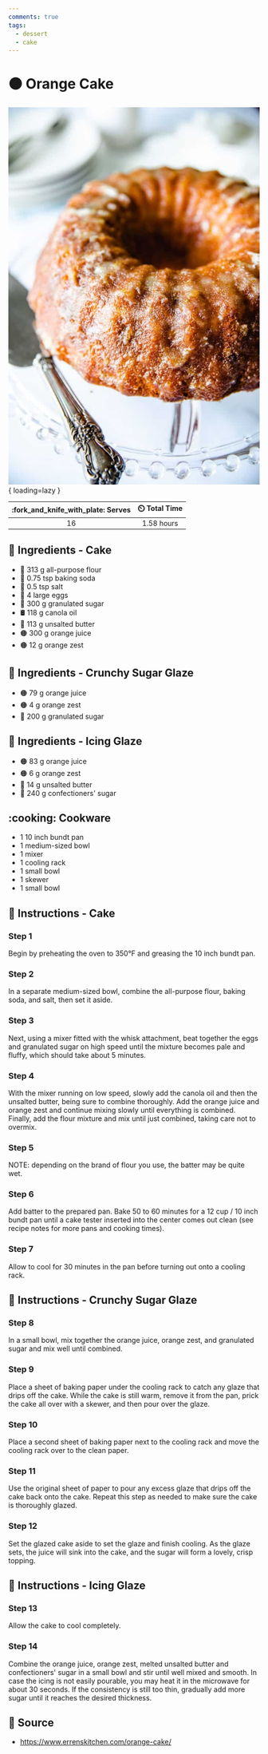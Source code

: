 ```yaml
---
comments: true
tags:
  - dessert
  - cake
---
```

# :orange_circle: Orange Cake

![Orange Cake][1]{ loading=lazy }

| :fork_and_knife_with_plate: Serves | :timer_clock: Total Time |
|:----------------------------------:|:-----------------------: |
| 16 | 1.58 hours |

## :salt: Ingredients - Cake

- :ear_of_rice: 313 g all-purpose flour
- :cup_with_straw: 0.75 tsp baking soda
- :salt: 0.5 tsp salt
- :egg: 4 large eggs
- :candy: 300 g granulated sugar
- :oil_drum: 118 g canola oil
- :butter: 113 g unsalted butter
- :orange_circle: 300 g orange juice
- :orange_circle: 12 g orange zest

## :salt: Ingredients - Crunchy Sugar Glaze

- :orange_circle: 79 g orange juice
- :orange_circle: 4 g orange zest
- :candy: 200 g granulated sugar

## :salt: Ingredients - Icing Glaze

- :orange_circle: 83 g orange juice
- :orange_circle: 6 g orange zest
- :butter: 14 g unsalted butter
- :candy: 240 g confectioners' sugar

## :cooking: Cookware

- 1 10 inch bundt pan
- 1 medium-sized bowl
- 1 mixer
- 1 cooling rack
- 1 small bowl
- 1 skewer
- 1 small bowl

## :pencil: Instructions - Cake

### Step 1

Begin by preheating the oven to 350°F and greasing the 10 inch bundt pan.

### Step 2

In a separate medium-sized bowl, combine the all-purpose flour, baking soda, and salt, then set it aside.

### Step 3

Next, using a mixer fitted with the whisk attachment, beat together the eggs and granulated sugar on high speed until
the mixture becomes pale and fluffy, which should take about 5 minutes.

### Step 4

With the mixer running on low speed, slowly add the canola oil and then the unsalted butter, being sure to combine
thoroughly. Add the orange juice and orange zest and continue mixing slowly until everything is combined. Finally, add
the flour mixture and mix until just combined, taking care not to overmix.

### Step 5

NOTE: depending on the brand of flour you use, the batter may be quite wet.

### Step 6

Add batter to the prepared pan. Bake 50 to 60 minutes for a 12 cup / 10 inch bundt pan until a cake tester inserted into
the center comes out clean (see recipe notes for more pans and cooking times).

### Step 7

Allow to cool for 30 minutes in the pan before turning out onto a cooling rack.

## :pencil: Instructions - Crunchy Sugar Glaze

### Step 8

In a small bowl, mix together the orange juice, orange zest, and granulated sugar and mix well until combined.

### Step 9

Place a sheet of baking paper under the cooling rack to catch any glaze that drips off the cake. While the cake is still
warm, remove it from the pan, prick the cake all over with a skewer, and then pour over the glaze.

### Step 10

Place a second sheet of baking paper next to the cooling rack and move the cooling rack over to the clean paper.

### Step 11

Use the original sheet of paper to pour any excess glaze that drips off the cake back onto the cake. Repeat this step as
needed to make sure the cake is thoroughly glazed.

### Step 12

Set the glazed cake aside to set the glaze and finish cooling. As the glaze sets, the juice will sink into the cake, and
the sugar will form a lovely, crisp topping.

## :pencil: Instructions - Icing Glaze

### Step 13

Allow the cake to cool completely.

### Step 14

Combine the orange juice, orange zest, melted unsalted butter and confectioners' sugar in a small bowl and stir until
well mixed and smooth. In case the icing is not easily pourable, you may heat it in the microwave for about 30 seconds.
If the consistency is still too thin, gradually add more sugar until it reaches the desired thickness.

## :link: Source

- <https://www.errenskitchen.com/orange-cake/>

[1]: <../../assets/images/orange-cake.jpg>
